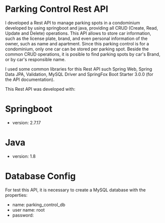 # Parking Control Rest API

I developed a Rest API to manage parking spots in a condominium developed by using springboot and java, providing all CRUD (Create, Read, Update and Delete) operations.
This API allows to store car information, such as the license plate, brand, and even personal information of the owner, such as name and apartment.
Since this parking control is for a condominium, only one car can be stored per parking spot.
Beside the common CRUD operations, it is posible to find parking spots by car's Brand, or by car's responsible name.


I used some common libraries for this Rest API such Spring Web, Spring Data JPA, Validation, MySQL Driver and SpringFox Boot Starter 3.0.0 (for the API documentation).


This Rest API was developed with:

# Springboot
- version: 2.7.17

# Java
- version: 1.8

# Database Config 
For test this API, it is necessary to create a MySQL database with the properties: 
- name: parking_control_db
- user name: root
- password: 
